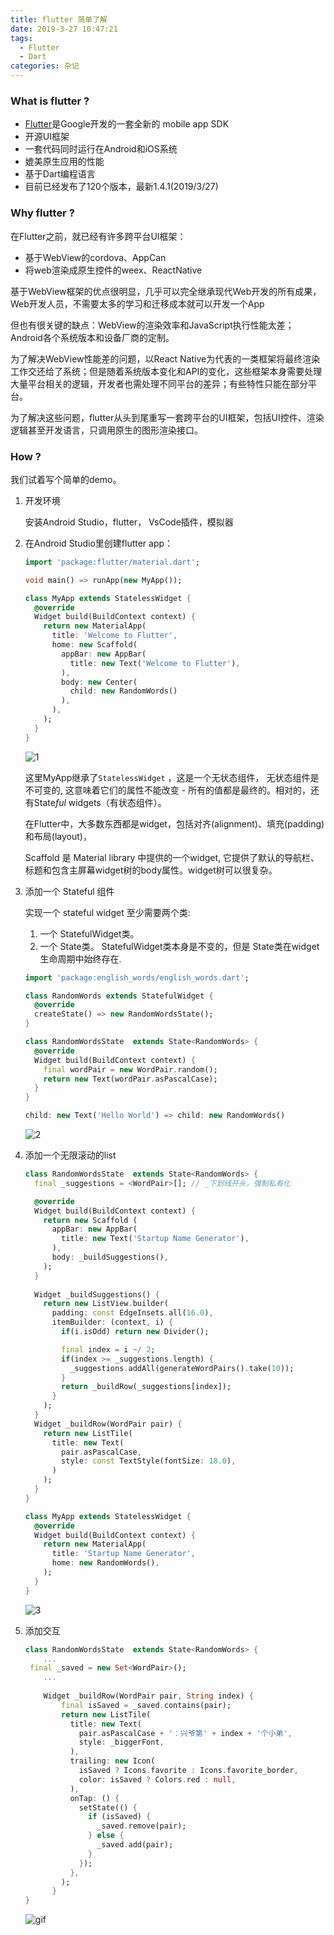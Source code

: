 ```yaml
---
title: flutter 简单了解
date: 2019-3-27 10:47:21
tags: 
  - Flutter
  - Dart 
categories: 杂记
---
```

### What is flutter ?

- [Flutter](https://github.com/flutter/flutter)是Google开发的一套全新的 mobile app SDK
- 开源UI框架
- 一套代码同时运行在Android和iOS系统
- 媲美原生应用的性能
- 基于Dart编程语言
- 目前已经发布了120个版本，最新1.4.1(2019/3/27)

### Why flutter ?

在Flutter之前，就已经有许多跨平台UI框架：

- 基于WebView的cordova、AppCan
- 将web渲染成原生控件的weex、ReactNative

基于WebView框架的优点很明显，几乎可以完全继承现代Web开发的所有成果，Web开发人员，不需要太多的学习和迁移成本就可以开发一个App

但也有很关键的缺点：WebView的渲染效率和JavaScript执行性能太差；Android各个系统版本和设备厂商的定制。

为了解决WebView性能差的问题，以React Native为代表的一类框架将最终渲染工作交还给了系统；但是随着系统版本变化和API的变化，这些框架本身需要处理大量平台相关的逻辑，开发者也需处理不同平台的差异；有些特性只能在部分平台。

为了解决这些问题，flutter从头到尾重写一套跨平台的UI框架，包括UI控件、渲染逻辑甚至开发语言，只调用原生的图形渲染接口。

### How ?

我们试着写个简单的demo。

1. 开发环境

   安装Android Studio，flutter， VsCode插件，模拟器

2. 在Android Studio里创建flutter app：

   ```dart
   import 'package:flutter/material.dart';
   
   void main() => runApp(new MyApp());
   
   class MyApp extends StatelessWidget { 
     @override
     Widget build(BuildContext context) {
       return new MaterialApp( 
         title: 'Welcome to Flutter',
         home: new Scaffold(
           appBar: new AppBar(
             title: new Text('Welcome to Flutter'),
           ),
           body: new Center(
             child: new RandomWords()
           ),
         ),
       );
     }
   }
   ```

   ![1](https://haitao.nos.netease.com/4d776dfe-9076-4aaf-8db8-a46a49f570df_1390_820.png)

   这里MyApp继承了`StatelessWidget` ，这是一个无状态组件， 无状态组件是不可变的, 这意味着它们的属性不能改变 - 所有的值都是最终的。相对的，还有State*ful* widgets（有状态组件）。

    在Flutter中，大多数东西都是widget，包括对齐(alignment)、填充(padding)和布局(layout)，

   Scaffold 是 Material library 中提供的一个widget, 它提供了默认的导航栏、标题和包含主屏幕widget树的body属性。widget树可以很复杂。

3. 添加一个 Stateful 组件

   实现一个 stateful widget 至少需要两个类:

   1. 一个 StatefulWidget类。
   2. 一个 State类。 StatefulWidget类本身是不变的，但是 State类在widget生命周期中始终存在.

   ```dart
   import 'package:english_words/english_words.dart';
   
   class RandomWords extends StatefulWidget {
     @override
     createState() => new RandomWordsState();
   }
   
   class RandomWordsState  extends State<RandomWords> {
     @override
     Widget build(BuildContext context) {
       final wordPair = new WordPair.random();
       return new Text(wordPair.asPascalCase);
     }
   }
   ```

   ```dart
   child: new Text('Hello World') => child: new RandomWords()
   ```

   ![2](https://haitao.nos.netease.com/56a1a839-87e1-4abe-bed4-ee1df060ecc0_1239_859.png)

4. 添加一个无限滚动的list

   ```dart
   class RandomWordsState  extends State<RandomWords> {
     final _suggestions = <WordPair>[]; // _下划线开头，强制私有化
   
     @override
     Widget build(BuildContext context) {
       return new Scaffold (
         appBar: new AppBar(
           title: new Text('Startup Name Generator'),
         ),
         body: _buildSuggestions(),
       );
     }
     
     Widget _buildSuggestions() {
       return new ListView.builder(
         padding: const EdgeInsets.all(16.0),
         itemBuilder: (context, i) {
           if(i.isOdd) return new Divider();
   
           final index = i ~/ 2;
           if(index >= _suggestions.length) {
             _suggestions.addAll(generateWordPairs().take(10));
           }
           return _buildRow(_suggestions[index]);
         }
       );
     }
     Widget _buildRow(WordPair pair) {
       return new ListTile(
         title: new Text(
           pair.asPascalCase,
           style: const TextStyle(fontSize: 18.0),
         )
       );
     }
   }
   ```

   ```dart
   class MyApp extends StatelessWidget {
     @override
     Widget build(BuildContext context) {
       return new MaterialApp(
         title: 'Startup Name Generator',
         home: new RandomWords(),
       );
     }
   }
   ```

   

   ![3](https://haitao.nos.netease.com/645a534f-dd3e-40ea-9ba6-ab43b57a4811_1369_918.png)

5. 添加交互

   ```dart
   class RandomWordsState  extends State<RandomWords> {
       ...
   	final _saved = new Set<WordPair>();
       ...
       
       Widget _buildRow(WordPair pair, String index) {
           final isSaved = _saved.contains(pair);
           return new ListTile(
             title: new Text(
               pair.asPascalCase + '：兴爷第' + index + '个小弟',
               style: _biggerFont,
             ),
             trailing: new Icon(
               isSaved ? Icons.favorite : Icons.favorite_border,
               color: isSaved ? Colors.red : null,
             ),
             onTap: () {
               setState(() {
                 if (isSaved) {
                   _saved.remove(pair);
                 } else {
                   _saved.add(pair);
                 }
               });
             },
           );
         }
   }
   ```

   ![gif](https://haitao.nos.netease.com/860a39bd-3ccf-4eb5-a7a4-ace0c65fe4b8_1072_820.gif)